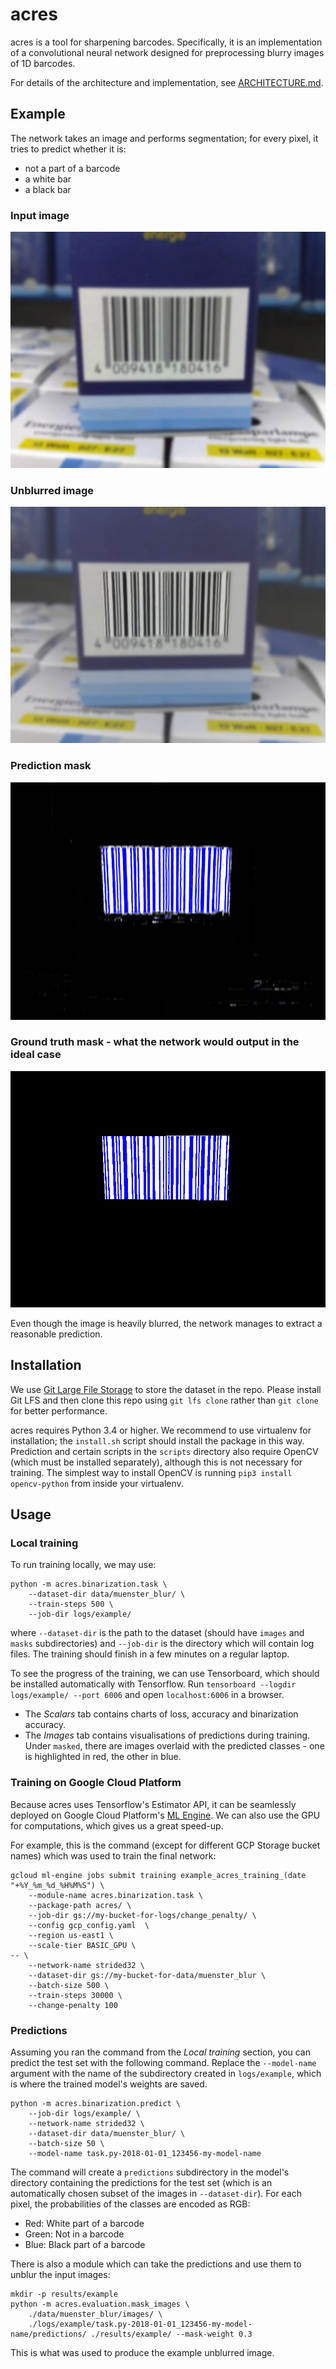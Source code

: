 # acres
acres is a tool for sharpening barcodes. Specifically, it is an implementation
of a convolutional neural network designed for preprocessing blurry images of
1D barcodes.

For details of the architecture and implementation, see [ARCHITECTURE.md](./ARCHITECTURE.md).

## Example
The network takes an image and performs segmentation; for every pixel, it tries to predict whether it is:

 - not a part of a barcode
 - a white bar
 - a black bar

### Input image
![Input image](./doc/33_4009418180416-01_N95-2592x1944_scaledTo800x600bilinear.jpg)
### Unblurred image
![Unblurred image](./doc/33_4009418180416-01_N95-2592x1944_scaledTo800x600bilinear_masked.jpg)
### Prediction mask
![Prediction mask](./doc/33_4009418180416-01_N95-2592x1944_scaledTo800x600bilinear_prediction.png)
### Ground truth mask - what the network would output in the ideal case
![Ground truth mask](./doc/33_4009418180416-01_N95-2592x1944_scaledTo800x600bilinear_ground_truth.png)

Even though the image is heavily blurred, the network manages to extract a reasonable prediction.

## Installation
We use [Git Large File Storage](https://git-lfs.github.com/) to store the dataset in the repo.
Please install Git LFS and then clone this repo using `git lfs clone` rather than `git clone`
for better performance.

acres requires Python 3.4 or higher. We recommend to use virtualenv for
installation; the `install.sh` script should install the package in this way.
Prediction and certain scripts in the `scripts` directory also require OpenCV
(which must be installed separately), although this is not necessary for training.
The simplest way to install OpenCV is running `pip3 install opencv-python` from inside
your virtualenv.

## Usage

### Local training
To run training locally, we may use:
```
python -m acres.binarization.task \
    --dataset-dir data/muenster_blur/ \
    --train-steps 500 \
    --job-dir logs/example/
```
where `--dataset-dir` is the path to the dataset (should have `images` and `masks` subdirectories)
and `--job-dir` is the directory which will contain log files. The training should finish in a few
minutes on a regular laptop.

To see the progress of the training, we can use Tensorboard, which should be installed automatically with Tensorflow.
Run `tensorboard --logdir logs/example/ --port 6006` and open `localhost:6006` in a browser.
- The _Scalars_ tab contains charts of loss, accuracy and binarization accuracy.
- The _Images_ tab contains visualisations of predictions during training. Under `masked`, there are images
  overlaid with the predicted classes - one is highlighted in red, the other in blue.

### Training on Google Cloud Platform
Because acres uses Tensorflow's Estimator API, it can be seamlessly deployed on Google Cloud Platform's
[ML Engine](https://cloud.google.com/ml-engine/). We can also use the GPU for computations, which
gives us a great speed-up.

For example, this is the command (except for different GCP Storage bucket names) which was used
to train the final network:
```
gcloud ml-engine jobs submit training example_acres_training_(date "+%Y_%m_%d_%H%M%S") \
    --module-name acres.binarization.task \
    --package-path acres/ \
    --job-dir gs://my-bucket-for-logs/change_penalty/ \
    --config gcp_config.yaml  \
    --region us-east1 \
    --scale-tier BASIC_GPU \
-- \
    --network-name strided32 \
    --dataset-dir gs://my-bucket-for-data/muenster_blur \
    --batch-size 500 \
    --train-steps 30000 \
    --change-penalty 100
```

### Predictions
Assuming you ran the command from the _Local training_ section, you can predict the test set with the following command.
Replace the `--model-name` argument with the name of the subdirectory created in `logs/example`, which is where the trained model's
weights are saved.
```
python -m acres.binarization.predict \
    --job-dir logs/example/ \
    --network-name strided32 \
    --dataset-dir data/muenster_blur/ \
    --batch-size 50 \
    --model-name task.py-2018-01-01_123456-my-model-name
```
The command will create a `predictions` subdirectory in the model's directory containing the predictions for the test set
(which is an automatically chosen subset of the images in `--dataset-dir`). For each pixel, the probabilities of the classes
are encoded as RGB:

- Red: White part of a barcode
- Green: Not in a barcode
- Blue: Black part of a barcode

There is also a module which can take the predictions and use them to unblur the input images:
```
mkdir -p results/example
python -m acres.evaluation.mask_images \
    ./data/muenster_blur/images/ \
    ./logs/example/task.py-2018-01-01_123456-my-model-name/predictions/ ./results/example/ --mask-weight 0.3
```
This is what was used to produce the example unblurred image.
